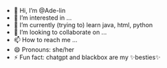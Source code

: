 - 👋 Hi, I’m @Ade-lin
- 👀 I’m interested in ...
- 🌱 I’m currently (trying to) learn java, html, python
- 💞️ I’m looking to collaborate on ...
- 📫 How to reach me ...
- 😄 Pronouns: she/her
- ⚡ Fun fact: chatgpt and blackbox are my ✨besties✨

<!---
Ade-lin/Ade-lin is a ✨ special ✨ repository because its `README.md` (this file) appears on your GitHub profile.
You can click the Preview link to take a look at your changes.
--->
